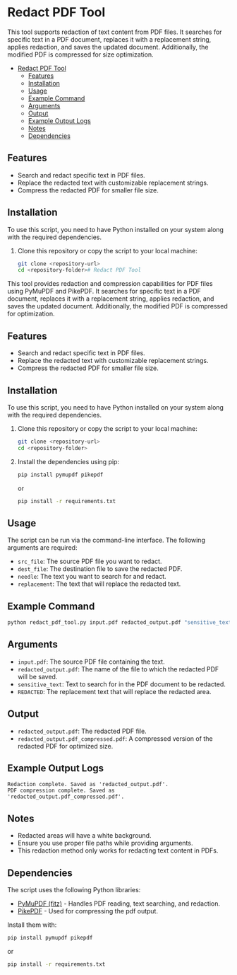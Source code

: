 # Redact PDF Tool

This tool supports redaction of text content from PDF files. It searches for specific text in a PDF document, replaces it with a replacement string, applies redaction, and saves the updated document. Additionally, the modified PDF is compressed for size optimization.

- [Redact PDF Tool](#redact-pdf-tool)
  - [Features](#features)
  - [Installation](#installation)
  - [Usage](#usage)
  - [Example Command](#example-command)
  - [Arguments](#arguments)
  - [Output](#output)
  - [Example Output Logs](#example-output-logs)
  - [Notes](#notes)
  - [Dependencies](#dependencies)


## Features
- Search and redact specific text in PDF files.
- Replace the redacted text with customizable replacement strings.
- Compress the redacted PDF for smaller file size.

## Installation
To use this script, you need to have Python installed on your system along with the required dependencies.

1. Clone this repository or copy the script to your local machine:

   ```bash
   git clone <repository-url>
   cd <repository-folder># Redact PDF Tool

This tool provides redaction and compression capabilities for PDF files using PyMuPDF and PikePDF. It searches for specific text in a PDF document, replaces it with a replacement string, applies redaction, and saves the updated document. Additionally, the modified PDF is compressed for optimization.

## Features
- Search and redact specific text in PDF files.
- Replace the redacted text with customizable replacement strings.
- Compress the redacted PDF for smaller file size.

## Installation
To use this script, you need to have Python installed on your system along with the required dependencies.

1. Clone this repository or copy the script to your local machine:
   ```bash
   git clone <repository-url>
   cd <repository-folder>
   ```
2. Install the dependencies using pip:

    ```bash
    pip install pymupdf pikepdf
    ```
    or
    ```bash
    pip install -r requirements.txt
    ```

## Usage
The script can be run via the command-line interface. The following arguments are required:
- `src_file`: The source PDF file you want to redact.
- `dest_file`: The destination file to save the redacted PDF.
- `needle`: The text you want to search for and redact.
- `replacement`: The text that will replace the redacted text.

## Example Command
```bash
python redact_pdf_tool.py input.pdf redacted_output.pdf "sensitive_text" "REDACTED"
```

## Arguments
- `input.pdf`: The source PDF file containing the text.
- `redacted_output.pdf`: The name of the file to which the redacted PDF will be saved.
- `sensitive_text`: Text to search for in the PDF document to be redacted.
- `REDACTED`: The replacement text that will replace the redacted area.

## Output
- `redacted_output.pdf`: The redacted PDF file.
- `redacted_output.pdf_compressed.pdf`: A compressed version of the redacted PDF for optimized size.

## Example Output Logs
```plaintext
Redaction complete. Saved as 'redacted_output.pdf'.
PDF compression complete. Saved as 'redacted_output.pdf_compressed.pdf'.
```

## Notes
- Redacted areas will have a white background.
- Ensure you use proper file paths while providing arguments.
- This redaction method only works for redacting text content in PDFs.

## Dependencies
The script uses the following Python libraries:

- [PyMuPDF (fitz)](https://pymupdf.readthedocs.io/en/latest/) - Handles PDF reading, text searching, and redaction.
- [PikePDF](https://pikepdf.readthedocs.io/en/latest/) - Used for compressing the pdf output.

Install them with:
```bash
pip install pymupdf pikepdf
```
or
```bash
pip install -r requirements.txt
```
